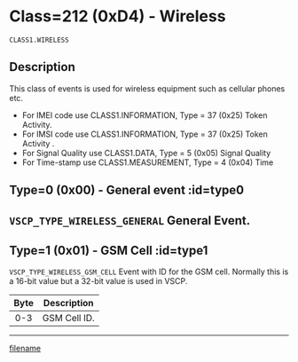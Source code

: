 # Class=212 (0xD4) - Wireless

    CLASS1.WIRELESS

## Description

This class of events is used for wireless equipment such as cellular phones etc.


*  For IMEI code use CLASS1.INFORMATION, Type = 37 (0x25) Token Activity.
*  For IMSI code use CLASS1.INFORMATION, Type = 37 (0x25) Token Activity .
*  For Signal Quality use CLASS1.DATA, Type = 5 (0x05) Signal Quality
*  For Time-stamp use CLASS1.MEASUREMENT, Type = 4 (0x04) Time

## Type=0 (0x00) - General event :id=type0
```VSCP_TYPE_WIRELESS_GENERAL```
General Event.
----

## Type=1 (0x01) - GSM Cell :id=type1
```VSCP_TYPE_WIRELESS_GSM_CELL```
Event with ID for the GSM cell. Normally this is a 16-bit value but a 32-bit value is used in VSCP. 

 | Byte | Description  | 
 | :----: | -----------  | 
 | 0-3  | GSM Cell ID. | 
----

[filename](./bottom_copyright.md ':include')